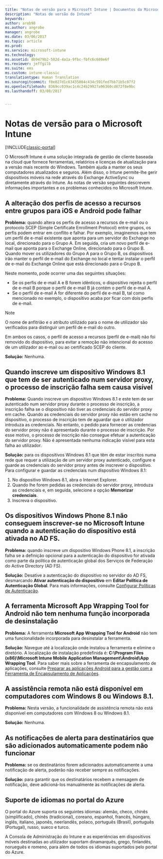 ```yaml
---
title: "Notas de versão para o Microsoft Intune | Documentos da Microsoft"
description: "Notas de versão do Intune"
keywords: 
author: arob98
ms.author: angrobe
manager: angrobe
ms.date: 03/06/2017
ms.topic: article
ms.prod: 
ms.service: microsoft-intune
ms.technology: 
ms.assetid: db9479b2-582d-4a1a-9fbc-fbfc6c680e6f
ms.reviewer: jeffgilb
ms.suite: ems
ms.custom: intune-classic
translationtype: Human Translation
ms.sourcegitcommit: f0e027d1c63435084c434c591fed7bb71b5c07f2
ms.openlocfilehash: 8369cc039ac1c4c24b29927a96360cd872f8e9bc
ms.lasthandoff: 03/08/2017


---
```


# <a name="release-notes-for-microsoft-intune"></a>Notas de versão para o Microsoft Intune

[!INCLUDE[classic-portal](../includes/classic-portal.md)]

O Microsoft Intune é uma solução integrada de gestão de cliente baseada na cloud que fornece ferramentas, relatórios e licenças de atualização para a versão mais recente do Windows. Também ajuda a manter os seus computadores atualizados e seguros. Além disso, o Intune permite-lhe gerir dispositivos móveis na rede através do Exchange ActiveSync ou diretamente através do Intune. As notas de versão seguintes descrevem informações importantes e os problemas conhecidos no Microsoft Intune.

<!-- 3-6-17: customer asked if this is still current; Stacie asked Chris Baldwin about it. Chris said it's a Samsung issue, but that he hasn't heard any reports about it for months, so he suggested that I share that with the customer and remove this item from the release notes. I'm only going to comment it out in case it resurfaces.
## Android users can’t send email when conditional access for Exchange Online is implemented

**Issue:** Users running Samsung Android 5.1.1 and later on their devices can't send email when conditional access for Exchange Online has been set up. Samsung acknowledges that the issue is in its built-in email client in Android 5.1.1 and later, and is investigating a fix.

**Workaround 1:** Advise users to use the Outlook app for Android.

**Workaround 2:** To let affected users send email, you can follow these steps:

1. Put each affected user in a security group in the “exempted groups” section of the conditional access policy for Exchange Online.
2. Let the user temporarily sync email on the built-in email client.
3. Remove the affected user from the exempted group, and confirm that the user can now send email.

Microsoft will continue to work closely with Samsung on a fix or additional workarounds.
-->


## <a name="changing-resource-access-profiles-between-groups-for-ios-and-android-might-fail"></a>A alteração dos perfis de acesso a recursos entre grupos para iOS e Android pode falhar
**Problema:** quando altera os perfis de acesso a recursos de e-mail ou o protocolo SCEP (Simple Certificate Enrollment Protocol) entre grupos, os perfis podem entrar em conflito e falhar. Por exemplo, imaginemos que tem um perfil de e-mail existente que aponta para um servidor do Exchange no local, direcionado para o Grupo A. Em seguida, cria um novo perfil de e-mail que aponta para o Exchange Online, direcionado para o Grupo B. Quando mover os utilizadores do Grupo A para o Grupo B, os dispositivos irão manter o perfil de e-mail do Exchange no local e tentar instalar o perfil de e-mail do Exchange Online que está direcionado para o Grupo B.

Neste momento, pode ocorrer uma das seguintes situações: 
* Se os perfis de e-mail A e B forem idênticos, o dispositivo rejeita o perfil de e-mail B porque o perfil de e-mail B já contém o perfil de e-mail A.
* Se o perfil de e-mail A for diferente do perfil de e-mail B, tal como mencionado no exemplo, o dispositivo acaba por ficar com dois perfis de e-mail.

> [!NOTE]
> O nome de anfitrião e o atributo utilizado para o nome de utilizador são verificados para distinguir um perfil de e-mail do outro.

Em ambos os casos, o perfil de acesso a recursos (perfil de e-mail) não foi removido do dispositivo, para evitar a remoção não intencional do acesso de um utilizador ao e-mail ou ao certificado SCEP do cliente.

**Solução:** Nenhuma.

## <a name="when-you-enroll-a-windows-81-device-that-must-authenticate-to-a-proxy-server-the-enrollment-process-fails-with-no-visible-cause"></a>Quando inscreve um dispositivo Windows 8.1 que tem de ser autenticado num servidor proxy, o processo de inscrição falha sem causa visível
**Problema:** Quando inscreve um dispositivo Windows 8.1 e este tem de ser autenticado num servidor proxy durante o processo de inscrição, a inscrição falha se o dispositivo não tiver as credenciais do servidor proxy em cache. Quando as credenciais do servidor proxy não estão em cache no dispositivo, o processo de inscrição tem de aguardar que o utilizador introduza as credenciais. No entanto, o pedido para fornecer as credencias do servidor proxy não é apresentado durante o processo de inscrição. Por esse motivo, o processo de inscrição não consegue efetuar a autenticação do servidor proxy. Não é apresentada nenhuma indicação visível para esta falha ao utilizador.

**Solução:** para os dispositivos Windows 8.1 que têm de estar inscritos numa rede que requer a utilização de um servidor proxy autenticado, configure e guarde as credenciais do servidor proxy antes de inscrever o dispositivo. Para configurar e guardar as credenciais num dispositivo Windows 8.1:

1.  No dispositivo Windows 8.1, abra o Internet Explorer.
2.  Quando lhe forem pedidas as credenciais do servidor proxy, introduza as credenciais e, em seguida, selecione a opção **Memorizar credenciais**.
3.  Inscreva o dispositivo.

## <a name="windows-phone-81-devices-fail-to-enroll-with-microsoft-intune-when-device-authentication-is-enabled-in-ad-fs"></a>Os dispositivos Windows Phone 8.1 não conseguem inscrever-se no Microsoft Intune quando a autenticação do dispositivo está ativada no AD FS.
**Problema:** quando inscreve um dispositivo Windows Phone 8.1, a inscrição falha se a definição opcional para a autenticação do dispositivo for ativada como parte da política de autenticação global dos Serviços de Federação do Active Directory (AD FS).

**Solução:** Desative a autenticação do dispositivo no servidor do AD FS, desmarcando **Ativar autenticação do dispositivo** em **Editar Política de Autenticação Global**. Para mais informações, consulte [Configurar Políticas de Autenticação](http://technet.microsoft.com/library/dn486781.aspx).


## <a name="microsoft-intune-app-wrapping-tool-for-android-has-no-built-in-uninstall-capability"></a>A ferramenta Microsoft App Wrapping Tool for Android não tem nenhuma função incorporada de desinstalação
**Problema:** A ferramenta **Microsoft App Wrapping Tool for Android** não tem uma funcionalidade incorporada para desinstalar a ferramenta.

**Solução:** Navegue até à localização onde instalou a ferramenta e elimine o diretório. A localização de instalação predefinida é: **C:\Program Files (x86)\Microsoft Intune Mobile Application Management\Android\App Wrapping Tool**. Para saber mais sobre a ferramenta de encapsulamento de aplicações, consulte [Preparar as aplicações Android para a gestão com a Ferramenta de Encapsulamento de Aplicações](/intune/deploy-use/prepare-android-apps-for-mobile-application-management-with-the-microsoft-intune-app-wrapping-tool).

## <a name="remote-assistance-is-not-available-on-computers-that-run-windows-8-or-windows-81"></a>A assistência remota não está disponível em computadores com Windows 8 ou Windows 8.1.
**Problema:** Nesta versão, a funcionalidade de assistência remota não está disponível em computadores com Windows 8 ou Windows 8.1.

**Solução:** Nenhuma.

## <a name="alert-notifications-for-recipients-that-are-automatically-added-might-not-work"></a>As notificações de alerta para destinatários que são adicionados automaticamente podem não funcionar
**Problema:** se os destinatários forem adicionados automaticamente a uma notificação de alerta, poderão não receber sempre as notificações.

**Solução:** para garantir que os destinatários recebem a mensagem de notificação, deve adicioná-los manualmente às notificações de alerta.

## <a name="language-support-in-the-azure-portal"></a>Suporte de idiomas no portal do Azure
O portal do Azure suporta os seguintes idiomas: alemão, checo, chinês (simplificado), chinês (tradicional), coreano, espanhol, francês, húngaro, inglês, italiano, japonês, neerlandês, polaco, português (Brasil), português (Portugal), russo, sueco e turco.

A Consola de Administração do Intune e as experiências em dispositivos móveis destinadas ao utilizador suportam dinamarquês, grego, finlandês, norueguês e romeno, para além de todos os idiomas suportados pelo portal do Azure.

